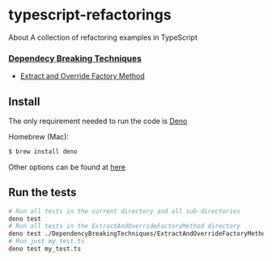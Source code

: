 # typescript-refactorings
About A collection of refactoring examples in TypeScript

### [Dependecy Breaking Techniques](DependencyBreakingTechniques)

- [Extract and Override Factory Method](DependencyBreakingTechniques/ExtractAndOverrideFactoryMethod)

## Install

The only requirement needed to run the code is [Deno](https://deno.land/)

Homebrew (Mac):

```bash
$ brew install deno
```

Other options can be found at [here](https://deno.land/manual@v1.12.1/getting_started/installation)

## Run the tests

```bash
# Run all tests in the current directory and all sub-directories
deno test
# Run all tests in the ExtractAndOverrideFactoryMethod directory
deno test ./DependencyBreakingTechniques/ExtractAndOverrideFactoryMethod/
# Run just my_test.ts
deno test my_test.ts
```